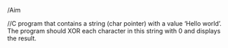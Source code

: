 /Aim

//C program that contains a string (char pointer) with a value ‘Hello world’. The program should XOR each character in this string with 0 and displays the result.
